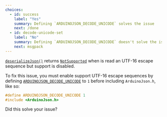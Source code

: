 ```yaml
---
choices:
  - id: success
    label: "Yes"
    summary: Defining `ARDUINOJSON_DECODE_UNICODE` solves the issue
    next: /done
  - id: decode-unicode-set
    label: "No"
    summary: Defining `ARDUINOJSON_DECODE_UNICODE` doesn't solve the issue
    next: msgpack
---
```


[`deserializeJson()`](/v6/api/json/deserializejson/) returns [`NotSupported`](/v6/api/misc/deserializationerror/#notsupported) when is read an UTF-16 escape sequence but support is disabled.

To fix this issue, you must enable support UTF-16 escape sequences by defining [`ARDUINOJSON_DECODE_UNICODE`](/v6/api/config/decode_unicode/) to `1` before including `ArduinoJson.h`, like so:

```c++
#define ARDUINOJSON_DECODE_UNICODE 1
#include <ArduinoJson.h>
```

Did this solve your issue?